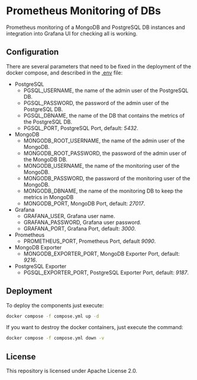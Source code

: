# Prometheus Monitoring of DBs
Prometheus monitoring of a MongoDB and PostgreSQL DB instances and integration into Grafana UI for checking all is working.

## Configuration
There are several parameters that need to be fixed in the deployment of the docker compose, and described in the [.env](.env) file:

- PostgreSQL
    - PGSQL_USERNAME, the name of the admin user of the PostgreSQL DB.
    - PGSQL_PASSWORD, the password of the admin user of the PostgreSQL DB.
    - PGSQL_DBNAME, the name of the DB that contains the metrics of the PostgreSQL DB.
    - PGSQL_PORT, PostgreSQL Port, default: _*5432*_.
- MongoDB
    - MONGODB_ROOT_USERNAME, the name of the admin user of the MongoDB.
    - MONGODB_ROOT_PASSWORD, the password of the admin user of the MongoDB DB.
    - MONGODB_USERNAME, the name of the monitoring user of the MongoDB.
    - MONGODB_PASSWORD, the password of the monitoring user of the MongoDB.
    - MONGODB_DBNAME, the name of the monitoring DB to keep the metrics in MongoDB
    - MONGODB_PORT, MongoDB Port, default: _*27017*_.
- Grafana
    - GRAFANA_USER, Grafana user name.
    - GRAFANA_PASSWORD, Grafana user password.
    - GRAFANA_PORT, Grafana Port, default: _*3000*_.
- Prometheus
    - PROMETHEUS_PORT, Prometheus Port, default _*9090*_.
- MongoDB Exporter
    - MONGODB_EXPORTER_PORT, MongoDB Exporter Port, default: _*9216*_.
- PostgreSQL Exporter
    - PGSQL_EXPORTER_PORT, PostgreSQL Exporter Port, default: _*9187*_.


## Deployment

To deploy the components just execute:

```bash
docker compose -f compose.yml up -d
```

If you want to destroy the docker containers, just execute the command:

```bash
docker compose -f compose.yml down -v
```

## License

This repository is licensed under Apache License 2.0.
